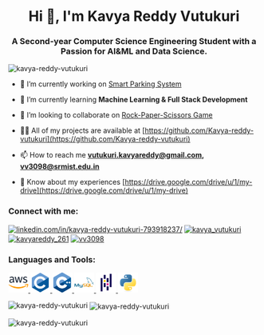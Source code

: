 <h1 align="center">Hi 👋, I'm Kavya Reddy Vutukuri</h1>
<h3 align="center">A Second-year Computer Science Engineering Student with a Passion for AI&ML and Data Science.</h3>

<p align="left"> <img src="https://komarev.com/ghpvc/?username=kavya-reddy-vutukuri&label=Profile%20views&color=0e75b6&style=flat" alt="kavya-reddy-vutukuri" /> </p>

- 🔭 I’m currently working on [Smart Parking System](https://github.com/Kavya-reddy-vutukuri/Smart-Parking-System)

- 🌱 I’m currently learning **Machine Learning & Full Stack Development**

- 👯 I’m looking to collaborate on [Rock-Paper-Scissors Game](https://github.com/Kavya-reddy-vutukuri/Rock-Paper-Scissiors-Game)

- 👨‍💻 All of my projects are available at [https://github.com/Kavya-reddy-vutukuri](https://github.com/Kavya-reddy-vutukuri)

- 📫 How to reach me **vutukuri.kavyareddy@gmail.com, vv3098@srmist.edu.in**

- 📄 Know about my experiences [https://drive.google.com/drive/u/1/my-drive](https://drive.google.com/drive/u/1/my-drive)

<h3 align="left">Connect with me:</h3>
<p align="left">
<a href="https://linkedin.com/in/linkedin.com/in/kavya-reddy-vutukuri-793918237/" target="blank"><img align="center" src="https://raw.githubusercontent.com/rahuldkjain/github-profile-readme-generator/master/src/images/icons/Social/linked-in-alt.svg" alt="linkedin.com/in/kavya-reddy-vutukuri-793918237/" height="30" width="40" /></a>
<a href="https://www.codechef.com/users/kavya_vutukuri" target="blank"><img align="center" src="https://cdn.jsdelivr.net/npm/simple-icons@3.1.0/icons/codechef.svg" alt="kavya_vutukuri" height="30" width="40" /></a>
<a href="https://www.hackerrank.com/kavyareddy_261" target="blank"><img align="center" src="https://raw.githubusercontent.com/rahuldkjain/github-profile-readme-generator/master/src/images/icons/Social/hackerrank.svg" alt="kavyareddy_261" height="30" width="40" /></a>
<a href="https://www.leetcode.com/vv3098" target="blank"><img align="center" src="https://raw.githubusercontent.com/rahuldkjain/github-profile-readme-generator/master/src/images/icons/Social/leet-code.svg" alt="vv3098" height="30" width="40" /></a>
</p>

<h3 align="left">Languages and Tools:</h3>
<p align="left"> <a href="https://aws.amazon.com" target="_blank" rel="noreferrer"> <img src="https://raw.githubusercontent.com/devicons/devicon/master/icons/amazonwebservices/amazonwebservices-original-wordmark.svg" alt="aws" width="40" height="40"/> </a> <a href="https://www.cprogramming.com/" target="_blank" rel="noreferrer"> <img src="https://raw.githubusercontent.com/devicons/devicon/master/icons/c/c-original.svg" alt="c" width="40" height="40"/> </a> <a href="https://www.w3schools.com/cpp/" target="_blank" rel="noreferrer"> <img src="https://raw.githubusercontent.com/devicons/devicon/master/icons/cplusplus/cplusplus-original.svg" alt="cplusplus" width="40" height="40"/> </a> <a href="https://www.mysql.com/" target="_blank" rel="noreferrer"> <img src="https://raw.githubusercontent.com/devicons/devicon/master/icons/mysql/mysql-original-wordmark.svg" alt="mysql" width="40" height="40"/> </a> <a href="https://pandas.pydata.org/" target="_blank" rel="noreferrer"> <img src="https://raw.githubusercontent.com/devicons/devicon/2ae2a900d2f041da66e950e4d48052658d850630/icons/pandas/pandas-original.svg" alt="pandas" width="40" height="40"/> </a> <a href="https://www.python.org" target="_blank" rel="noreferrer"> <img src="https://raw.githubusercontent.com/devicons/devicon/master/icons/python/python-original.svg" alt="python" width="40" height="40"/> </a> </p>

<p><img align="left" src="https://github-readme-stats.vercel.app/api/top-langs?username=kavya-reddy-vutukuri&show_icons=true&locale=en&layout=compact&theme=radical" alt="kavya-reddy-vutukuri" /></p>

<p>&nbsp;<img align="center" src="https://github-readme-stats.vercel.app/api?username=kavya-reddy-vutukuri&show_icons=true&locale=en&theme=radical" alt="kavya-reddy-vutukuri" /></p>

<p><img align="center" src="https://github-readme-streak-stats.herokuapp.com/?user=kavya-reddy-vutukuri&theme=radical" alt="kavya-reddy-vutukuri" /></p>

